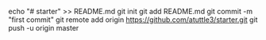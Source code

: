 echo "# starter" >> README.md
git init
git add README.md
git commit -m "first commit"
git remote add origin https://github.com/atuttle3/starter.git
git push -u origin master
